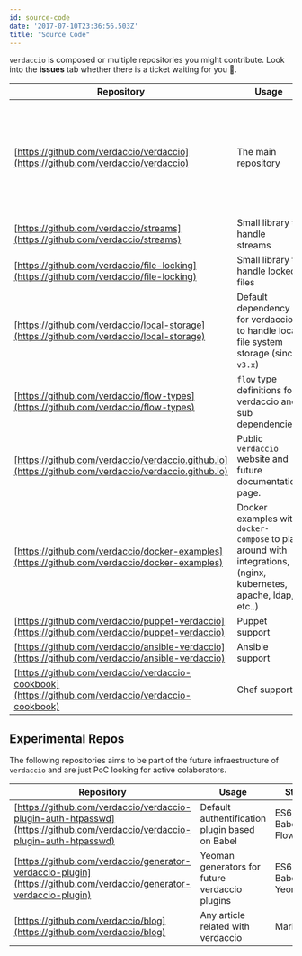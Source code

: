 ```yaml
---
id: source-code
date: '2017-07-10T23:36:56.503Z'
title: "Source Code"
---
```


`verdaccio` is composed or multiple repositories you might contribute. Look into the **issues** tab whether there is a ticket waiting for you 🤠.

Repository | Usage | Stack
--- | ---| ---|
[https://github.com/verdaccio/verdaccio](https://github.com/verdaccio/verdaccio) | The main repository | Node, Express, async, React, Babel, ES6, Mocha, Markdown, HTML, Sass
[https://github.com/verdaccio/streams](https://github.com/verdaccio/streams) | Small library to handle streams | ES6, Babel, *Soon: Flow*
[https://github.com/verdaccio/file-locking](https://github.com/verdaccio/file-locking) | Small library to handle locked files | ES6, Babel, *Soon: Flow*
[https://github.com/verdaccio/local-storage](https://github.com/verdaccio/local-storage) | Default dependency for verdaccio to handle local file system storage (since `v3.x`) | ES6, Babel, Flow
[https://github.com/verdaccio/flow-types](https://github.com/verdaccio/flow-types) | `flow` type definitions for verdaccio and sub dependencies. | Flow, flow-typed
[https://github.com/verdaccio/verdaccio.github.io](https://github.com/verdaccio/verdaccio.github.io) | Public `verdaccio` website and future documentation page. | Markdown, HTML, Sass, Github Pages
[https://github.com/verdaccio/docker-examples](https://github.com/verdaccio/docker-examples) | Docker examples with `docker-compose` to play around with integrations, (nginx, kubernetes, apache, ldap, etc..) | Docker Compose, Docker
[https://github.com/verdaccio/puppet-verdaccio](https://github.com/verdaccio/puppet-verdaccio) | Puppet support | Puppet
[https://github.com/verdaccio/ansible-verdaccio](https://github.com/verdaccio/ansible-verdaccio) | Ansible support | Ansible
[https://github.com/verdaccio/verdaccio-cookbook](https://github.com/verdaccio/verdaccio-cookbook) | Chef support | Chef

## Experimental Repos

The following repositories aims to be part of the future infraestructure of `verdaccio` and are just PoC looking for active colaborators.

Repository | Usage | Stack
--- | ---| ---|
[https://github.com/verdaccio/verdaccio-plugin-auth-htpasswd](https://github.com/verdaccio/verdaccio-plugin-auth-htpasswd) | Default authentification plugin based on Babel  | ES6, Babel, Flow
[https://github.com/verdaccio/generator-verdaccio-plugin](https://github.com/verdaccio/generator-verdaccio-plugin) | Yeoman generators for future verdaccio plugins | ES6, Babel, Yeoman
[https://github.com/verdaccio/blog](https://github.com/verdaccio/blog) | Any article related with verdaccio | Markdown

